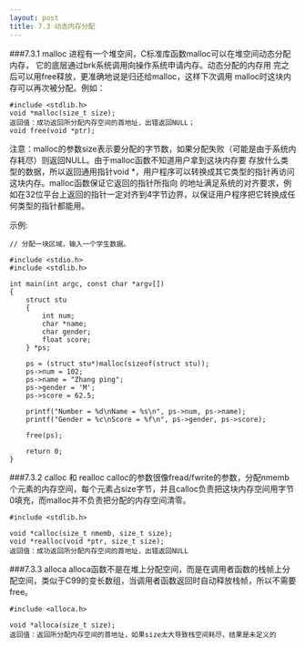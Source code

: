 ```yaml
---
layout: post
title: 7.3 动态内存分配
---
```


###7.3.1 malloc
进程有一个堆空间，C标准库函数malloc可以在堆空间动态分配内存，
它的底层通过brk系统调用向操作系统申请内存。动态分配的内存用
完之后可以用free释放，更准确地说是归还给malloc，这样下次调用
malloc时这块内存可以再次被分配。例如：

    #include <stdlib.h>
    void *malloc(size_t size);
    返回值：成功返回所分配内存空间的首地址，出错返回NULL；
    void free(void *ptr);

注意：malloc的参数size表示要分配的字节数，如果分配失败（可能是由于系统内存耗尽）则返回NULL。由于malloc函数不知道用户拿到这块内存要
存放什么类型的数据，所以返回通用指针void \*，用户程序可以转换成其它类型的指针再访问这块内存。malloc函数保证它返回的指针所指向
的地址满足系统的对齐要求，例如在32位平台上返回的指针一定对齐到4字节边界，以保证用户程序把它转换成任何类型的指针都能用。<br>

示例:

	// 分配一块区域，输入一个学生数据。

	#include <stdio.h>
	#include <stdlib.h>

	int main(int argc, const char *argv[])
	{
		struct stu
		{
			int num;
			char *name;
			char gender;
			float score;
		} *ps;

		ps = (struct stu*)malloc(sizeof(struct stu));
		ps->num = 102;
		ps->name = "Zhang ping";
		ps->gender = 'M';
		ps->score = 62.5;

		printf("Number = %d\nName = %s\n", ps->num, ps->name);
		printf("Gender = %c\nScore = %f\n", ps->gender, ps->score);

		free(ps);
    
		return 0;
	} 

###7.3.2 calloc 和 realloc
calloc的参数很像fread/fwrite的参数，分配nmemb个元素的内存空间，每个元素占size字节，并且calloc负责把这块内存空间用字节0填充，而malloc并不负责把分配的内存空间清零。

	#include <stdlib.h>
	
	void *calloc(size_t nmemb, size_t size);
	void *realloc(void *ptr, size_t size);
	返回值：成功返回所分配内存空间的首地址，出错返回NULL
	
	
###7.3.3 alloca	
alloca函数不是在堆上分配空间，而是在调用者函数的栈帧上分配空间，类似于C99的变长数组，当调用者函数返回时自动释放栈帧，所以不需要free。

	#include <alloca.h>

	void *alloca(size_t size);
	返回值：返回所分配内存空间的首地址，如果size太大导致栈空间耗尽，结果是未定义的


